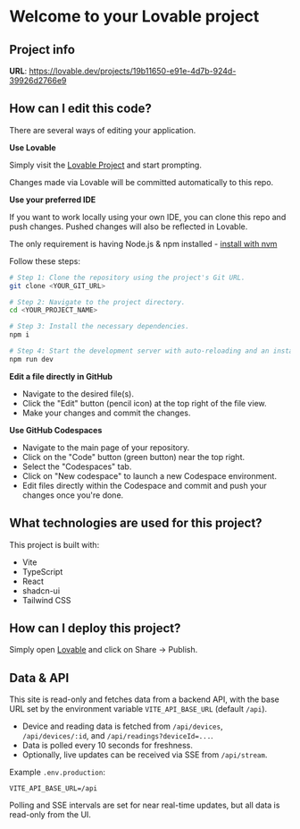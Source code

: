 # Welcome to your Lovable project

## Project info

**URL**: https://lovable.dev/projects/19b11650-e91e-4d7b-924d-39926d2766e9

## How can I edit this code?

There are several ways of editing your application.

**Use Lovable**

Simply visit the [Lovable Project](https://lovable.dev/projects/19b11650-e91e-4d7b-924d-39926d2766e9) and start prompting.

Changes made via Lovable will be committed automatically to this repo.

**Use your preferred IDE**

If you want to work locally using your own IDE, you can clone this repo and push changes. Pushed changes will also be reflected in Lovable.

The only requirement is having Node.js & npm installed - [install with nvm](https://github.com/nvm-sh/nvm#installing-and-updating)

Follow these steps:

```sh
# Step 1: Clone the repository using the project's Git URL.
git clone <YOUR_GIT_URL>

# Step 2: Navigate to the project directory.
cd <YOUR_PROJECT_NAME>

# Step 3: Install the necessary dependencies.
npm i

# Step 4: Start the development server with auto-reloading and an instant preview.
npm run dev
```

**Edit a file directly in GitHub**

- Navigate to the desired file(s).
- Click the "Edit" button (pencil icon) at the top right of the file view.
- Make your changes and commit the changes.

**Use GitHub Codespaces**

- Navigate to the main page of your repository.
- Click on the "Code" button (green button) near the top right.
- Select the "Codespaces" tab.
- Click on "New codespace" to launch a new Codespace environment.
- Edit files directly within the Codespace and commit and push your changes once you're done.

## What technologies are used for this project?

This project is built with:

- Vite
- TypeScript
- React
- shadcn-ui
- Tailwind CSS

## How can I deploy this project?

Simply open [Lovable](https://lovable.dev/projects/19b11650-e91e-4d7b-924d-39926d2766e9) and click on Share -> Publish.


## Data & API

This site is read-only and fetches data from a backend API, with the base URL set by the environment variable `VITE_API_BASE_URL` (default `/api`).

- Device and reading data is fetched from `/api/devices`, `/api/devices/:id`, and `/api/readings?deviceId=...`.
- Data is polled every 10 seconds for freshness.
- Optionally, live updates can be received via SSE from `/api/stream`.

Example `.env.production`:

```
VITE_API_BASE_URL=/api
```

Polling and SSE intervals are set for near real-time updates, but all data is read-only from the UI.
